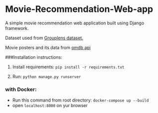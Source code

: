 # Movie-Recommendation-Web-app

A simple movie recommendation web application built using Django framework.

Dataset used from [Grouplens dataset.](https://grouplens.org/datasets/movielens/)

Movie posters and its data from [omdb api](https://www.omdbapi.com/)

###Installation instructions:

1. Install requirements:
```pip install -r requirements.txt```

2. Run: ```python manage.py runserver```

### with Docker:

- Run this command from root directory:
```docker-compose up --build```
- open ```localhost:8000``` on yur browser